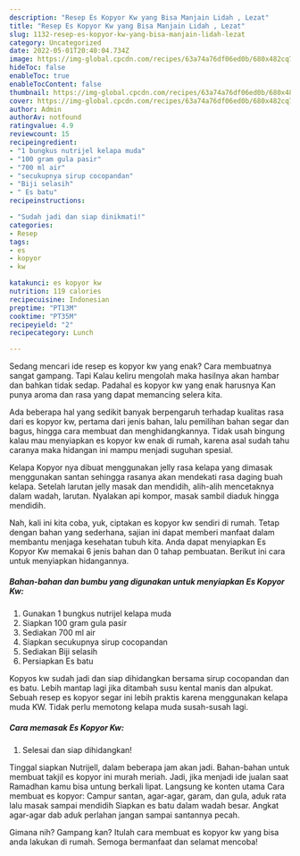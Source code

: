 ```yaml
---
description: "Resep Es Kopyor Kw yang Bisa Manjain Lidah , Lezat"
title: "Resep Es Kopyor Kw yang Bisa Manjain Lidah , Lezat"
slug: 1132-resep-es-kopyor-kw-yang-bisa-manjain-lidah-lezat
category: Uncategorized
date: 2022-05-01T20:40:04.734Z
image: https://img-global.cpcdn.com/recipes/63a74a76df06ed0b/680x482cq70/es-kopyor-kw-foto-resep-utama.jpg
hideToc: false
enableToc: true
enableTocContent: false
thumbnail: https://img-global.cpcdn.com/recipes/63a74a76df06ed0b/680x482cq70/es-kopyor-kw-foto-resep-utama.jpg
cover: https://img-global.cpcdn.com/recipes/63a74a76df06ed0b/680x482cq70/es-kopyor-kw-foto-resep-utama.jpg
author: Admin
authorAv: notfound
ratingvalue: 4.9
reviewcount: 15
recipeingredient:
- "1 bungkus nutrijel kelapa muda"
- "100 gram gula pasir"
- "700 ml air"
- "secukupnya sirup cocopandan"
- "Biji selasih"
- " Es batu"
recipeinstructions:

- "Sudah jadi dan siap dinikmati!"
categories:
- Resep
tags:
- es
- kopyor
- kw

katakunci: es kopyor kw 
nutrition: 119 calories
recipecuisine: Indonesian
preptime: "PT13M"
cooktime: "PT35M"
recipeyield: "2"
recipecategory: Lunch

---
```



Sedang mencari ide resep es kopyor kw yang enak? Cara membuatnya sangat gampang. Tapi Kalau keliru mengolah maka hasilnya akan hambar dan bahkan tidak sedap. Padahal es kopyor kw yang enak harusnya Kan punya aroma dan rasa yang dapat memancing selera kita.


Ada beberapa hal yang sedikit banyak berpengaruh terhadap kualitas rasa dari es kopyor kw, pertama dari jenis bahan, lalu pemilihan bahan segar dan bagus, hingga cara membuat dan menghidangkannya. Tidak usah bingung kalau mau menyiapkan es kopyor kw enak di rumah, karena asal sudah tahu caranya maka hidangan ini mampu menjadi suguhan spesial.

Kelapa Kopyor nya dibuat menggunakan jelly rasa kelapa yang dimasak menggunakan santan sehingga rasanya akan mendekati rasa daging buah kelapa. Setelah larutan jelly masak dan mendidih, alih-alih mencetaknya dalam wadah, larutan. Nyalakan api kompor, masak sambil diaduk hingga mendidih.


Nah, kali ini kita coba, yuk, ciptakan es kopyor kw sendiri di rumah. Tetap dengan bahan yang sederhana, sajian ini dapat memberi manfaat dalam membantu menjaga kesehatan tubuh kita. Anda dapat menyiapkan Es Kopyor Kw memakai 6 jenis bahan dan 0 tahap pembuatan. Berikut ini cara untuk menyiapkan hidangannya.

<!--inarticleads1-->

##### Bahan-bahan dan bumbu yang digunakan untuk menyiapkan Es Kopyor Kw:

1. Gunakan 1 bungkus nutrijel kelapa muda
1. Siapkan 100 gram gula pasir
1. Sediakan 700 ml air
1. Siapkan secukupnya sirup cocopandan
1. Sediakan Biji selasih
1. Persiapkan  Es batu


Kopyos kw sudah jadi dan siap dihidangkan bersama sirup cocopandan dan es batu. Lebih mantap lagi jika ditambah susu kental manis dan alpukat. Sebuah resep es kopyor segar ini lebih praktis karena menggunakan kelapa muda KW. Tidak perlu memotong kelapa muda susah-susah lagi. 

<!--inarticleads2-->

##### Cara memasak Es Kopyor Kw:


1. Selesai dan siap dihidangkan!

Tinggal siapkan Nutrijell, dalam beberapa jam akan jadi. Bahan-bahan untuk membuat takjil es kopyor ini murah meriah. Jadi, jika menjadi ide jualan saat Ramadhan kamu bisa untung berkali lipat. Langsung ke konten utama Cara membuat es kopyor: Campur santan, agar-agar, garam, dan gula, aduk rata lalu masak sampai mendidih Siapkan es batu dalam wadah besar. Angkat agar-agar dab aduk perlahan jangan sampai santannya pecah. 

Gimana nih? Gampang kan? Itulah cara membuat es kopyor kw yang bisa anda lakukan di rumah. Semoga bermanfaat dan selamat mencoba!
